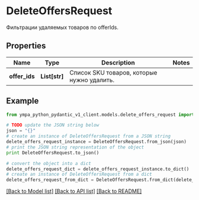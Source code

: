 # DeleteOffersRequest

Фильтрации удаляемых товаров по offerIds. 

## Properties
Name | Type | Description | Notes
------------ | ------------- | ------------- | -------------
**offer_ids** | **List[str]** | Список SKU товаров, которые нужно удалить. | 

## Example

```python
from ympa_python_pydantic_v1_client.models.delete_offers_request import DeleteOffersRequest

# TODO update the JSON string below
json = "{}"
# create an instance of DeleteOffersRequest from a JSON string
delete_offers_request_instance = DeleteOffersRequest.from_json(json)
# print the JSON string representation of the object
print DeleteOffersRequest.to_json()

# convert the object into a dict
delete_offers_request_dict = delete_offers_request_instance.to_dict()
# create an instance of DeleteOffersRequest from a dict
delete_offers_request_from_dict = DeleteOffersRequest.from_dict(delete_offers_request_dict)
```
[[Back to Model list]](../README.md#documentation-for-models) [[Back to API list]](../README.md#documentation-for-api-endpoints) [[Back to README]](../README.md)



